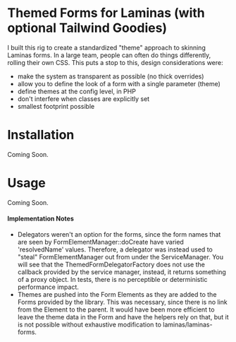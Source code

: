 # Themed Forms for Laminas (with optional Tailwind Goodies)

I built this rig to create a standardized "theme" approach to skinning Laminas forms.  In a large team, people can 
often do things differently, rolling their own CSS.  This puts a stop to this, design considerations were:

* make the system as transparent as possible (no thick overrides)
* allow you to define the look of a form with a single parameter (theme)
* define themes at the config level, in PHP
* don't interfere when classes are explicitly set
* smallest footprint possible

# Installation

Coming Soon.

# Usage

Coming Soon.

#### Implementation Notes

* Delegators weren't an option for the forms, since the form names that are seen by FormElementManager::doCreate have varied 'resolvedName' values.  Therefore,
a delegator was instead used to "steal" FormElementManager out from under the ServiceManager.  You will see that the ThemedFormDelegatorFactory does not use the callback provided by the service manager, instead, it returns something of a proxy object. In
  tests, there is no perceptible or deterministic performance impact.
* Themes are pushed into the Form Elements as they are added to the Forms provided by the library.  This was necessary, since there is no
link from the Element to the parent.  It would have been more efficient to leave the theme data in the Form and have the helpers rely on that, but
it is not possible without exhaustive modification to laminas/laminas-forms.  